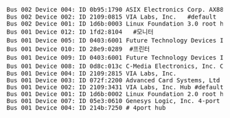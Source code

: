 <pre>
Bus 002 Device 004: ID 0b95:1790 ASIX Electronics Corp. AX88179 Gigabit Ethernet #신용단말기용  nic 카드 
Bus 002 Device 002: ID 2109:0815 VIA Labs, Inc.   #default
Bus 002 Device 001: ID 1d6b:0003 Linux Foundation 3.0 root hub  #default 
Bus 001 Device 012: ID 1fd2:8104   #모니터 
Bus 001 Device 005: ID 0403:6001 Future Technology Devices International, Ltd FT232 Serial (UART) IC   #신용단말기 USB or 락 컨트럴서 
Bus 001 Device 010: ID 28e9:0289  #프린터
Bus 001 Device 009: ID 0403:6001 Future Technology Devices International, Ltd FT232 Serial (UART) IC    #신용단말기 USB or 락 컨트럴서 
Bus 001 Device 008: ID 0d8c:013c C-Media Electronics, Inc. CM108 Audio Controller  #마이크
Bus 001 Device 004: ID 2109:2815 VIA Labs, Inc. 
Bus 001 Device 003: ID 072f:2200 Advanced Card Systems, Ltd ACR122U  #rfid
Bus 001 Device 002: ID 2109:3431 VIA Labs, Inc. Hub #default
Bus 001 Device 001: ID 1d6b:0002 Linux Foundation 2.0 root hub #defult
Bus 001 Device 007: ID 05e3:0610 Genesys Logic, Inc. 4-port hub #usb hub
Bus 001 Device 004: ID 214b:7250 # 4port hub
</pre>
